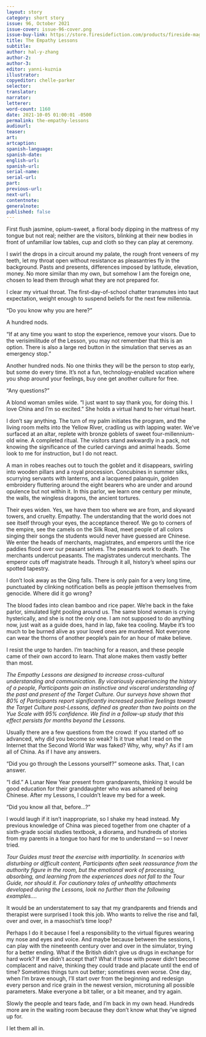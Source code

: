 ```yaml
---
layout: story
category: short story
issue: 96, October 2021
issue-cover: issue-96-cover.png
issue-buy-link: https://store.firesidefiction.com/products/fireside-magazine-issue-96-october-2021
title: The Empathy Lessons
subtitle:
author: hal-y-zhang
author-2:
author-3:
editor: yanni-kuznia
illustrator:
copyeditor: chelle-parker
selector:
translator:
narrator:
letterer:
word-count: 1160
date: 2021-10-05 01:00:01 -0500
permalink: the-empathy-lessons
audiourl:
teaser:
art:
artcaption:
spanish-language:
spanish-date:
english-url:
spanish-url:
serial-name:
serial-url:
part:
previous-url:
next-url:
contentnote:
generalnote:
published: false
---
```

First flush jasmine, opium-sweet, a floral body dipping in the mattress of my tongue but not real; neither are the visitors, blinking at their new bodies in front of unfamiliar low tables, cup and cloth so they can play at ceremony.

I swirl the drops in a circuit around my palate, the rough front veneers of my teeth, let my throat open without resistance as pleasantries fly in the background. Pasts and presents, differences imposed by latitude, elevation, money. No more similar than my own, but somehow I am the foreign one, chosen to lead them through what they are not prepared for.

I clear my virtual throat. The first-day-of-school chatter transmutes into taut expectation, weight enough to suspend beliefs for the next few millennia.

“Do you know why you are here?”

A hundred nods.

“If at any time you want to stop the experience, remove your visors. Due to the verisimilitude of the Lesson, you may not remember that this is an option. There is also a large red button in the simulation that serves as an emergency stop.”

Another hundred nods. No one thinks they will be the person to stop early, but some do every time. It’s not a fun, technology-enabled vacation where you shop around your feelings, buy one get another culture for free.

“Any questions?”

 A blond woman smiles wide. “I just want to say thank you, for doing this. I love China and I’m so excited.” She holds a virtual hand to her virtual heart.

I don’t say anything. The turn of my palm initiates the program, and the living room melts into the Yellow River, cradling us with lapping water. We’ve surfaced at an altar, replete with bronze goblets of sweet four-millennium-old wine. A completed ritual. The visitors stand awkwardly in a pack, not knowing the significance of the curled carvings and animal heads. Some look to me for instruction, but I do not react.

A man in robes reaches out to touch the goblet and it disappears, swirling into wooden pillars and a royal procession. Concubines in summer silks, scurrying servants with lanterns, and a lacquered palanquin, golden embroidery fluttering around the eight bearers who are under and around opulence but not within it. In this parlor, we learn one century per minute, the walls, the wingless dragons, the ancient tortures.

Their eyes widen. Yes, we have them too where we are from, and skyward towers, and cruelty. Empathy. The understanding that the world does not see itself through your eyes, the acceptance thereof. We go to corners of the empire, see the camels on the Silk Road, meet people of all colors singing their songs the students would never have guessed are Chinese. We enter the heads of merchants, magistrates, and emperors until the rice paddies flood over our peasant selves. The peasants work to death. The merchants undercut peasants. The magistrates undercut merchants. The emperor cuts off magistrate heads. Through it all, history’s wheel spins our spotted tapestry.

I don’t look away as the Qing falls. There is only pain for a very long time, punctuated by clinking notification bells as people jettison themselves from genocide. Where did it go wrong?

The blood fades into clean bamboo and rice paper. We’re back in the fake parlor, simulated light pooling around us. The same blond woman is crying hysterically, and she is not the only one. I am not supposed to do anything now, just wait as a guide does, hand in lap, fake tea cooling. Maybe it’s too much to be burned alive as your loved ones are murdered. Not everyone can wear the thorns of another people’s pain for an hour of make believe.

I resist the urge to harden. I’m teaching for a reason, and these people came of their own accord to learn. That alone makes them vastly better than most.

_The Empathy Lessons are designed to increase cross-cultural understanding and communication. By vicariously experiencing the history of a people, Participants gain an instinctive and visceral understanding of the past and present of the Target Culture. Our surveys have shown that 80% of Participants report significantly increased positive feelings toward the Target Culture post-Lessons, defined as greater than two points on the Yue Scale with 95% confidence. We find in a follow-up study that this effect persists for months beyond the Lessons._

Usually there are a few questions from the crowd: If you started off so advanced, why did you become so weak? Is it true what I read on the Internet that the Second World War was faked? Why, why, why? As if I am all of China. As if I have any answers.

“Did you go through the Lessons yourself?” someone asks. That, I can answer.

“I did.” A Lunar New Year present from grandparents, thinking it would be good education for their granddaughter who was ashamed of being Chinese. After my Lessons, I couldn’t leave my bed for a week.

“Did you know all that, before…?”

I would laugh if it isn’t inappropriate, so I shake my head instead. My previous knowledge of China was pieced together from one chapter of a sixth-grade social studies textbook, a diorama, and hundreds of stories from my parents in a tongue too hard for me to understand — so I never tried.

_Tour Guides must treat the exercise with impartiality. In scenarios with disturbing or difficult content, Participants often seek reassurance from the authority figure in the room, but the emotional work of processing, absorbing, and learning from the experiences does not fall to the Tour Guide, nor should it. For cautionary tales of unhealthy attachments developed during the Lessons, look no further than the following examples…._

It would be an understatement to say that my grandparents and friends and therapist were surprised I took this job. Who wants to relive the rise and fall, over and over, in a masochist’s time loop?

Perhaps I do it because I feel a responsibility to the virtual figures wearing my nose and eyes and voice. And maybe because between the sessions, I can play with the nineteenth century over and over in the simulator, trying for a better ending. What if the British didn’t give us drugs in exchange for hard work? If we didn’t accept that? What if those with power didn’t become complacent and naive, thinking they could trade and placate until the end of time? Sometimes things turn out better; sometimes even worse. One day, when I’m brave enough, I’ll start over from the beginning and redesign every person and rice grain in the newest version, microtuning all possible parameters. Make everyone a bit taller, or a bit meaner, and try again.

Slowly the people and tears fade, and I’m back in my own head. Hundreds more are in the waiting room because they don’t know what they’ve signed up for.

I let them all in.
